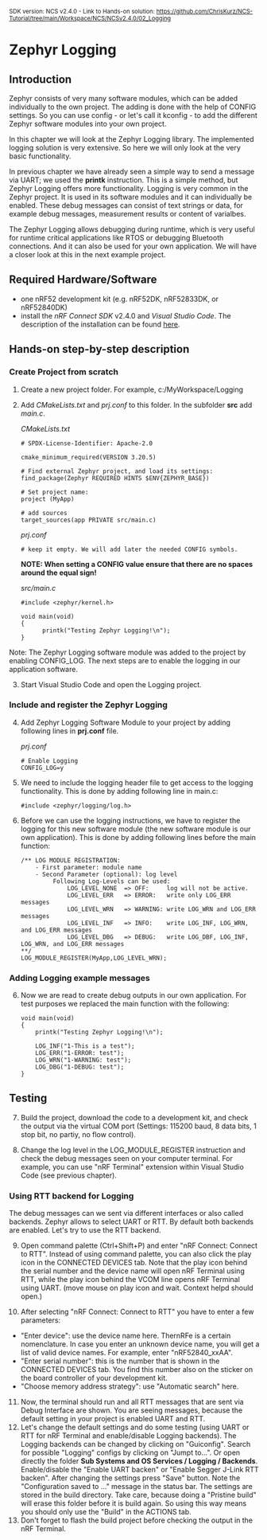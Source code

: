 <sup>SDK version: NCS v2.4.0  -  Link to Hands-on solution: https://github.com/ChrisKurz/NCS-Tutorial/tree/main/Workspace/NCS/NCSv2.4.0/02_Logging</sup>

# Zephyr Logging

## Introduction

Zephyr consists of very many software modules, which can be added individually to the own project. The adding is done with the help of CONFIG settings. 
So you can use config - or let's call it kconfig - to add the different Zephyr software modules into your own project. 

In this chapter we will look at the Zephyr Logging library. The implemented logging solution is very extensive. So here we will only look at the very basic functionality. 

In previous chapter we have already seen a simple way to send a message via UART; we used the __printk__ instruction. This is a simple method, but Zephyr Logging offers more functionality. Logging is very common in the Zephyr project. It is used in its software modules and it can individually be enabled. These debug messages can consist of text strings or data, for example debug messages, measurement results or content of varialbes. 

The Zephyr Logging allows debugging during runtime, which is very useful for runtime critical applications like RTOS or debugging Bluetooth connections.
And it can also be used for your own application. We will have a closer look at this in the next example project.

## Required Hardware/Software
- one nRF52 development kit (e.g. nRF52DK, nRF52833DK, or nRF52840DK)
- install the _nRF Connect SDK_ v2.4.0 and _Visual Studio Code_. The description of the installation can be found [here](https://developer.nordicsemi.com/nRF_Connect_SDK/doc/2.4.0/nrf/getting_started/assistant.html#).

## Hands-on step-by-step description 

### Create Project from scratch

1) Create a new project folder.  For example,   c:/MyWorkspace/Logging
2) Add _CMakeLists.txt_ and _prj.conf_ to this folder. In the subfolder __src__ add _main.c_.

    _CMakeLists.txt_
    
       # SPDX-License-Identifier: Apache-2.0
     
       cmake_minimum_required(VERSION 3.20.5)
       
       # Find external Zephyr project, and load its settings:
       find_package(Zephyr REQUIRED HINTS $ENV{ZEPHYR_BASE})

       # Set project name:
       project (MyApp)

       # add sources
       target_sources(app PRIVATE src/main.c)

   _prj.conf_
   
       # keep it empty. We will add later the needed CONFIG symbols.

   
   __NOTE: When setting a CONFIG value ensure that there are no spaces around the equal sign!__
   
   _src/main.c_
   
       #include <zephyr/kernel.h>

       void main(void)
       {
	         printk("Testing Zephyr Logging!\n");
       }
  
  Note: The Zephyr Logging software module was added to the project by enabling CONFIG_LOG. The next steps are to enable the logging in our application software.
   
3) Start Visual Studio Code and open the Logging project.

### Include and register the Zephyr Logging

4) Add Zephyr Logging Software Module to your project by adding following lines in __prj.conf__ file. 

   _prj.conf_
   
       # Enable Logging
       CONFIG_LOG=y

5) We need to include the logging header file to get access to the logging functionality. This is done by adding following line in main.c:

       #include <zephyr/logging/log.h>
       
5) Before we can use the logging instructions, we have to register the logging for this new software module (the new software module is our own application). This is done by adding following lines before the main function:

       /** LOG MODULE REGISTRATION:
           - First parameter: module name
           - Second Parameter (optional): log level
                Following Log-Levels can be used:
                    LOG_LEVEL_NONE  => OFF:     log will not be active. 
                    LOG_LEVEL_ERR   => ERROR:   write only LOG_ERR messages
                    LOG_LEVEL_WRN   => WARNING: write LOG_WRN and LOG_ERR messages
                    LOG_LEVEL_INF   => INFO:    write LOG_INF, LOG_WRN, and LOG_ERR messages
                    LOG_LEVEL_DBG   => DEBUG:   write LOG_DBF, LOG_INF, LOG_WRN, and LOG_ERR messages
       **/
       LOG_MODULE_REGISTER(MyApp,LOG_LEVEL_WRN);

### Adding Logging example messages

6) Now we are read to create debug outputs in our own application. For test purposes we replaced the main function with the following:

       void main(void)
       {
           printk("Testing Zephyr Logging!\n");

           LOG_INF("1-This is a test");
           LOG_ERR("1-ERROR: test");
           LOG_WRN("1-WARNING: test");
           LOG_DBG("1-DEBUG: test");
       }
       
## Testing

7) Build the project, download the code to a development kit, and check the output via the virtual COM port (Settings: 115200 baud, 8 data bits, 1 stop bit, no partiy, no flow control).

8) Change the log level in the LOG_MODULE_REGISTER instruction and check the debug messages seen on your computer terminal. For example, you can use "nRF Terminal" extension within Visual Studio Code (see previous chapter).       
 

### Using RTT backend for Logging

The debug messages can we sent via different interfaces or also called backends. Zephyr allows to select UART or RTT. By default both backends are enabled. Let's try to use the RTT backend. 

9) Open command palette (Ctrl+Shift+P) and enter "nRF Connect: Connect to RTT". Instead of using command palette, you can also click the play icon in the CONNECTED DEVICES tab. Note that the play icon behind the serial number and the device name will open nRF Terminal using RTT, while the play icon behind the VCOM line opens nRF Terminal using UART. (move mouse on play icon and wait. Context helpd should open.)

10) After selecting "nRF Connect: Connect to RTT" you have to enter a few parameters:
- "Enter device": use the device name here. ThernRFe is a certain nomenclature. In case you enter an unknown device name, you will get a list of valid device names. For example, enter "nRF52840_xxAA".
- "Enter serial number": this is the number that is shown in the CONNECTED DEVICES tab. You find this number also on the sticker on the board controller of your development kit.
- "Choose memory address strategy": use "Automatic search" here.

11) Now, the terminal should run and all RTT messages that are sent via Debug Interface are shown. You are seeing messages, because the default setting in your project is enabled UART and RTT. 
12) Let's change the default settings and do some testing (using UART or RTT for nRF Terminal and enable/disable Logging backends). The Logging backends can be changed by clicking on "Guiconfig". Search for possible "Logging" configs by clicking on "Jumpt to...". Or open directly the folder __Sub Systems and OS Services / Logging / Backends__. Enable/disable the "Enable UART backen" or "Enable Segger J-Link RTT backen". After changing the settings press "Save" button. Note the "Configuration saved to ..." message in the status bar. The settings are stored in the build directory. Take care, because doing a "Pristine build" will erase this folder before it is build again. So using this way means you should only use the "Build" in the ACTIONS tab. 
13) Don't forget to flash the build project before checking the output in the nRF Terminal.
